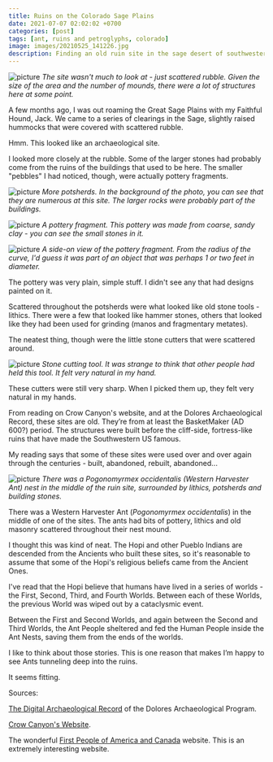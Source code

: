```yaml
---
title: Ruins on the Colorado Sage Plains
date: 2021-07-07 02:02:02 +0700
categories: [post]
tags: [ant, ruins and petroglyphs, colorado]
image: images/20210525_141226.jpg
description: Finding an old ruin site in the sage desert of southwestern Colorado
---
```


![picture](images/20210525_140024.jpg)
*The site wasn't much to look at - just scattered rubble. Given the size of the area and the number of mounds, there were a lot of structures here at some point.*

A few months ago, I was out roaming the Great Sage Plains with my Faithful Hound, Jack. We came to a series of clearings in the Sage, slightly raised hummocks that were covered with scattered rubble.

Hmm. This looked like an archaeological site.

I looked more closely at the rubble. Some of the larger stones had probably come from the ruins of the buildings that used to be here. The smaller "pebbles" I had noticed, though, were actually pottery fragments.

![picture](images/20210525_140001.jpg)
*More potsherds. In the background of the photo, you can see that they are numerous at this site. The larger rocks were probably part of the buildings.*

![picture](images/20210525_140851.jpg)
*A pottery fragment. This pottery was made from coarse, sandy clay - you can see the small stones in it.*

![picture](images/20210525_140848.jpg)
*A side-on view of the pottery fragment. From the radius of the curve, I'd guess it was part of an object that was perhaps 1 or two feet in diameter.*

The pottery was very plain, simple stuff. I didn't see any that had designs painted on it.

Scattered throughout the potsherds were what looked like old stone tools - lithics. There were a few that looked like hammer stones, others that looked like they had been used for grinding (manos and fragmentary metates).

The neatest thing, though were the little stone cutters that were scattered around.

![picture](images/20210525_141226.jpg)
*Stone cutting tool. It was strange to think that other people had held this tool. It felt very natural in my hand.*

These cutters were still very sharp. When I picked them up, they felt very natural in my hands.

From reading on Crow Canyon's website, and at the Dolores Archaeological Record, these sites are old. They’re from at least the BasketMaker (AD 600?) period. The structures were built before the cliff-side, fortress-like ruins that have made the Southwestern US famous.

My reading says that some of these sites were used over and over again through the centuries - built, abandoned, rebuilt, abandoned...

![picture](images/20210525_135932.jpg)
*There was a _Pogonomyrmex occidentalis_ (Western Harvester Ant) nest in the middle of the ruin site, surrounded by lithics, potsherds and building stones.*

There was a Western Harvester Ant (_Pogonomyrmex occidentalis_) in the middle of one of the sites. The ants had bits of pottery, lithics and old masonry scattered throughout their nest mound.

I thought this was kind of neat. The Hopi and other Pueblo Indians are descended from the Ancients who built these sites, so it's reasonable to assume that some of the Hopi's religious beliefs came from the Ancient Ones.

I've read that the Hopi believe that humans have lived in a series of worlds - the First, Second, Third, and Fourth Worlds. Between each of these Worlds, the previous World was wiped out by a cataclysmic event.

Between the First and Second Worlds, and again between the Second and Third Worlds, the Ant People sheltered and fed the Human People inside the Ant Nests, saving them from the ends of the worlds.

I like to think about those stories. This is one reason that makes I’m happy to see Ants tunneling deep into the ruins.

It seems fitting.

Sources:

[The Digital Archaeological Record](https://core.tdar.org/collection/27893/dolores-archaeological-program-dap) of the Dolores Archaeological Program.

[Crow Canyon's Website](https://www.crowcanyon.org/EducationProducts/peoples_mesa_verde/post_pueblo_overview.asp).

The wonderful [First People of America and Canada](https://www.firstpeople.us/FP-Html-Legends/TheEndoftheFirstWorld-Hopi.html) website. This is an extremely interesting website.
